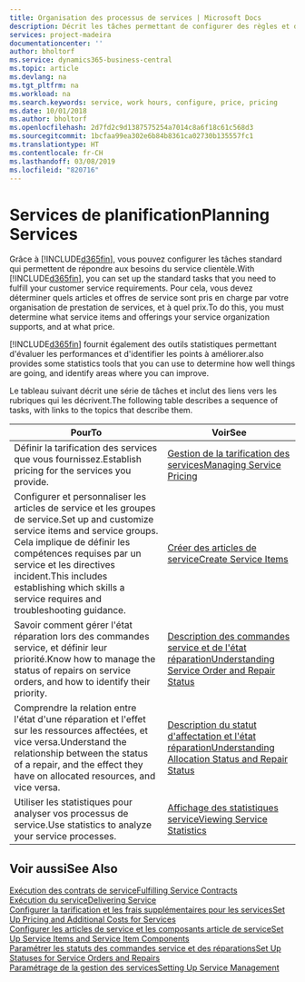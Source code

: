 ```yaml
---
title: Organisation des processus de services | Microsoft Docs
description: Décrit les tâches permettant de configurer des règles et des valeurs pour définir vos stratégies de services et vos processus de vente.
services: project-madeira
documentationcenter: ''
author: bholtorf
ms.service: dynamics365-business-central
ms.topic: article
ms.devlang: na
ms.tgt_pltfrm: na
ms.workload: na
ms.search.keywords: service, work hours, configure, price, pricing
ms.date: 10/01/2018
ms.author: bholtorf
ms.openlocfilehash: 2d7fd2c9d1387575254a7014c8a6f18c61c568d3
ms.sourcegitcommit: 1bcfaa99ea302e6b84b8361ca02730b135557fc1
ms.translationtype: HT
ms.contentlocale: fr-CH
ms.lasthandoff: 03/08/2019
ms.locfileid: "820716"
---
```

# <a name="planning-services"></a><span data-ttu-id="83c0f-103">Services de planification</span><span class="sxs-lookup"><span data-stu-id="83c0f-103">Planning Services</span></span>
<span data-ttu-id="83c0f-104">Grâce à [!INCLUDE[d365fin](includes/d365fin_md.md)], vous pouvez configurer les tâches standard qui permettent de répondre aux besoins du service clientèle.</span><span class="sxs-lookup"><span data-stu-id="83c0f-104">With [!INCLUDE[d365fin](includes/d365fin_md.md)], you can set up the standard tasks that you need to fulfill your customer service requirements.</span></span> <span data-ttu-id="83c0f-105">Pour cela, vous devez déterminer quels articles et offres de service sont pris en charge par votre organisation de prestation de services, et à quel prix.</span><span class="sxs-lookup"><span data-stu-id="83c0f-105">To do this, you must determine what service items and offerings your service organization supports, and at what price.</span></span>   

[!INCLUDE[d365fin](includes/d365fin_md.md)] <span data-ttu-id="83c0f-106">fournit également des outils statistiques permettant d'évaluer les performances et d'identifier les points à améliorer.</span><span class="sxs-lookup"><span data-stu-id="83c0f-106">also provides some statistics tools that you can use to determine how well things are going, and identify areas where you can improve.</span></span>
  
<span data-ttu-id="83c0f-107">Le tableau suivant décrit une série de tâches et inclut des liens vers les rubriques qui les décrivent.</span><span class="sxs-lookup"><span data-stu-id="83c0f-107">The following table describes a sequence of tasks, with links to the topics that describe them.</span></span>   
  
|<span data-ttu-id="83c0f-108">**Pour**</span><span class="sxs-lookup"><span data-stu-id="83c0f-108">**To**</span></span>|<span data-ttu-id="83c0f-109">**Voir**</span><span class="sxs-lookup"><span data-stu-id="83c0f-109">**See**</span></span>|  
|------------|-------------|  
|<span data-ttu-id="83c0f-110">Définir la tarification des services que vous fournissez.</span><span class="sxs-lookup"><span data-stu-id="83c0f-110">Establish pricing for the services you provide.</span></span>|[<span data-ttu-id="83c0f-111">Gestion de la tarification des services</span><span class="sxs-lookup"><span data-stu-id="83c0f-111">Managing Service Pricing</span></span>](service-service-price-management.md)|
|<span data-ttu-id="83c0f-112">Configurer et personnaliser les articles de service et les groupes de service.</span><span class="sxs-lookup"><span data-stu-id="83c0f-112">Set up and customize service items and service groups.</span></span> <span data-ttu-id="83c0f-113">Cela implique de définir les compétences requises par un service et les directives incident.</span><span class="sxs-lookup"><span data-stu-id="83c0f-113">This includes establishing which skills a service requires and troubleshooting guidance.</span></span>| [<span data-ttu-id="83c0f-114">Créer des articles de service</span><span class="sxs-lookup"><span data-stu-id="83c0f-114">Create Service Items</span></span>](service-how-to-create-service-items.md)|  
|<span data-ttu-id="83c0f-115">Savoir comment gérer l'état réparation lors des commandes service, et définir leur priorité.</span><span class="sxs-lookup"><span data-stu-id="83c0f-115">Know how to manage the status of repairs on service orders, and how to identify their priority.</span></span>|[<span data-ttu-id="83c0f-116">Description des commandes service et de l'état réparation</span><span class="sxs-lookup"><span data-stu-id="83c0f-116">Understanding Service Order and Repair Status</span></span>](service-service-order-status-and-repair-status.md)|  
|<span data-ttu-id="83c0f-117">Comprendre la relation entre l'état d'une réparation et l'effet sur les ressources affectées, et vice versa.</span><span class="sxs-lookup"><span data-stu-id="83c0f-117">Understand the relationship between the status of a repair, and the effect they have on allocated resources, and vice versa.</span></span>|[<span data-ttu-id="83c0f-118">Description du statut d'affectation et l'état réparation</span><span class="sxs-lookup"><span data-stu-id="83c0f-118">Understanding Allocation Status and Repair Status</span></span>](service-allocation-status-and-repair-status.md)|  
|<span data-ttu-id="83c0f-119">Utiliser les statistiques pour analyser vos processus de service.</span><span class="sxs-lookup"><span data-stu-id="83c0f-119">Use statistics to analyze your service processes.</span></span> | [<span data-ttu-id="83c0f-120">Affichage des statistiques service</span><span class="sxs-lookup"><span data-stu-id="83c0f-120">Viewing Service Statistics</span></span>](service-service-statistics.md) |

## <a name="see-also"></a><span data-ttu-id="83c0f-121">Voir aussi</span><span class="sxs-lookup"><span data-stu-id="83c0f-121">See Also</span></span>
[<span data-ttu-id="83c0f-122">Exécution des contrats de service</span><span class="sxs-lookup"><span data-stu-id="83c0f-122">Fulfilling Service Contracts</span></span>](service-fulfill-service-contracts.md)  
[<span data-ttu-id="83c0f-123">Exécution du service</span><span class="sxs-lookup"><span data-stu-id="83c0f-123">Delivering Service</span></span>](service-deliver-service.md)  
[<span data-ttu-id="83c0f-124">Configurer la tarification et les frais supplémentaires pour les services</span><span class="sxs-lookup"><span data-stu-id="83c0f-124">Set Up Pricing and Additional Costs for Services</span></span>](service-how-setup-service-costs-pricing.md)  
[<span data-ttu-id="83c0f-125">Configurer les articles de service et les composants article de service</span><span class="sxs-lookup"><span data-stu-id="83c0f-125">Set Up Service Items and Service Item Components</span></span>](service-how-setup-service-items.md)  
[<span data-ttu-id="83c0f-126">Paramétrer les statuts des commandes service et des réparations</span><span class="sxs-lookup"><span data-stu-id="83c0f-126">Set Up Statuses for Service Orders and Repairs</span></span>](service-order-repair-status.md)  
[<span data-ttu-id="83c0f-127">Paramétrage de la gestion des services</span><span class="sxs-lookup"><span data-stu-id="83c0f-127">Setting Up Service Management</span></span>](service-setup-service.md)  
